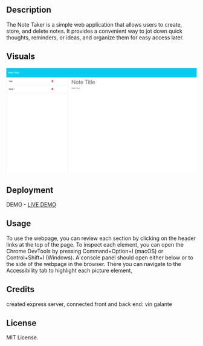 
## Description

The Note Taker is a simple web application that allows users to create, store, and delete notes. It provides a convenient way to jot down quick thoughts, reminders, or ideas, and organize them for easy access later.
## Visuals

<img src="./Develop/public/assets/images/note.png" >



## Deployment

DEMO - [LIVE DEMO]((https://note-taker-app-mv8m.onrender.com/))

## Usage

To use the webpage, you can review each section by clicking on the header links at the top of the page. To inspect each element, you can open the Chrome DevTools by pressing Command+Option+I (macOS) or Control+Shift+I (Windows). A console panel should open either below or to the side of the webpage in the browser. There you can navigate to the Accessibility tab to highlight each picture element,

## Credits

created express server, connected front and back end: vin galante

## License

MIT License.
